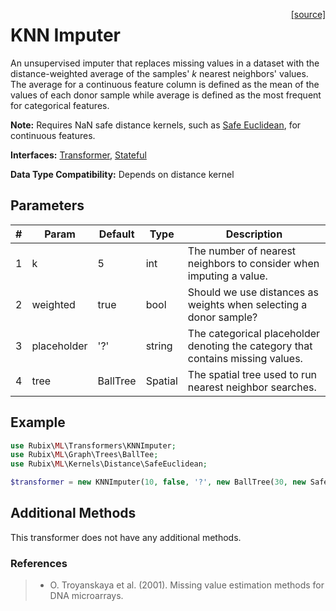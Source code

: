 <span style="float:right;"><a href="https://github.com/RubixML/RubixML/blob/master/src/Transformers/KNNImputer.php">[source]</a></span>

# KNN Imputer
An unsupervised imputer that replaces missing values in a dataset with the distance-weighted average of the samples' *k* nearest neighbors' values. The average for a continuous feature column is defined as the mean of the values of each donor sample while average is defined as the most frequent for categorical features.

**Note:** Requires NaN safe distance kernels, such as [Safe Euclidean](../kernels/distance/safe-euclidean.md), for continuous features.

**Interfaces:** [Transformer](api.md#transformers), [Stateful](api.md#stateful)

**Data Type Compatibility:** Depends on distance kernel

## Parameters
| # | Param | Default | Type | Description |
|---|---|---|---|---|
| 1 | k | 5 | int | The number of nearest neighbors to consider when imputing a value. |
| 2 | weighted | true | bool | Should we use distances as weights when selecting a donor sample? |
| 3 | placeholder | '?' | string | The categorical placeholder denoting the category that contains missing values. |
| 4 | tree | BallTree | Spatial | The spatial tree used to run nearest neighbor searches. |

## Example
```php
use Rubix\ML\Transformers\KNNImputer;
use Rubix\ML\Graph\Trees\BallTee;
use Rubix\ML\Kernels\Distance\SafeEuclidean;

$transformer = new KNNImputer(10, false, '?', new BallTree(30, new SafeEuclidean()));
```

## Additional Methods
This transformer does not have any additional methods.

### References
>- O. Troyanskaya et al. (2001). Missing value estimation methods for DNA microarrays.